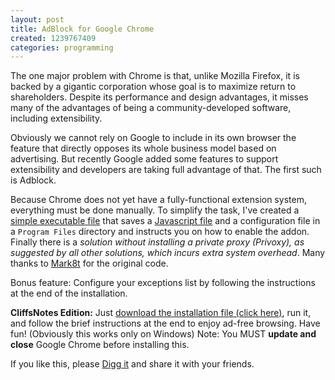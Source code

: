 ```yaml
---
layout: post
title: AdBlock for Google Chrome
created: 1239767409
categories: programming
---
```

The one major problem with Chrome is that, unlike Mozilla Firefox, it is backed by a gigantic corporation whose goal is to maximize return to shareholders. Despite its performance and design advantages, it misses many of the advantages of being a community-developed software, including extensibility.

Obviously we cannot rely on Google to include in its own browser the feature that directly opposes its whole business model based on advertising. But recently Google added some features to support extensibility and developers are taking full advantage of that. The first such is Adblock.

Because Chrome does not yet have a fully-functional extension system, everything must be done manually. To simplify the task, I've created a [simple executable file](/system/files/AdBlockforChrome.exe) that saves a [Javascript file](/system/files/adblock.js.txt) and a configuration file in a <code>Program Files</code> directory and instructs you on how to enable the addon. Finally there is a <em>solution without installing a private proxy (Privoxy), as suggested by all other solutions, which incurs extra system overhead</em>. Many thanks to [Mark8t](http://www.mark8t.com/2009/03/20/creating-google-chrome-extensions-beta-adblock-for-chrome/) for the original code.

Bonus feature: Configure your exceptions list by following the instructions at the end of the installation.

**CliffsNotes Edition:** Just [download the installation file (click here)](/system/files/AdBlockforChrome.exe), run it, and follow the brief instructions at the end to enjoy ad-free browsing. Have fun! (Obviously this works only on Windows) Note: You MUST <strong>update and close</strong> Google Chrome before installing this.

If you like this, please [Digg it](http://digg.com/software/AdBlock_for_Google_Chrome_5) and share it with your friends.
